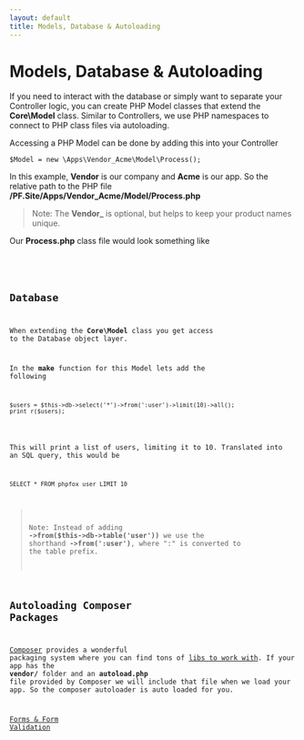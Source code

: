```yaml
---
layout: default
title: Models, Database & Autoloading
---
```


# Models, Database & Autoloading

If you need to interact with the database or simply want to separate your Controller logic, you can create PHP Model classes that extend
the **Core\Model** class. Similar to Controllers, we use PHP namespaces to connect to PHP class files via autoloading.

Accessing a PHP Model can be done by adding this into your Controller
<pre><code class="php">$Model = new \Apps\Vendor_Acme\Model\Process();</code></pre>

In this example, **Vendor** is our company and **Acme** is our app. So the relative path to the PHP file **/PF.Site/Apps/Vendor_Acme/Model/Process.php**

> Note: The **Vendor_** is optional, but helps to keep your product names unique.

Our **Process.php** class file would look something like
<pre><code class="php"><?php

namespace Apps\Vendor_Acme\Model;

class Process extends \Core\Model {
	public function make() {

	}
}</code></pre>


## Database

When extending the **Core\Model** class you get access to the Database object layer.

In the **make** function for this Model lets add the following
<pre><code class="php">$users = $this->db->select('*')->from(':user')->limit(10)->all();
print_r($users);</code></pre>

This will print a list of users, limiting it to 10. Translated into an SQL query, this would be
```
SELECT * FROM phpfox_user LIMIT 10
```

> Note: Instead of adding **->from($this->db->table('user'))** we use the shorthand **->from(':user')**, where ":" is converted
> to the table prefix.

## Autoloading Composer Packages

[Composer](https://getcomposer.org/) provides a wonderful packaging system where you can find tons of [libs to work with](https://packagist.org/).
If your app has the **vendor/** folder and an **autoload.php** file provided by Composer we will include that file when we load your app. So
the composer autoloader is auto loaded for you.

<a href="/apps/forms-and-validation/" class="next">Forms & Form Validation</a>